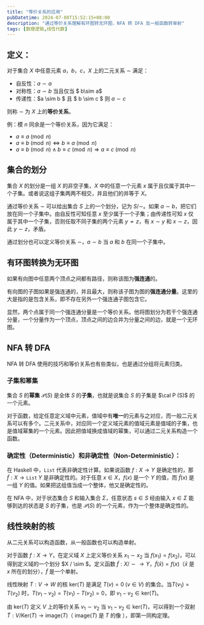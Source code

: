 ```yaml
---
title: "等价关系的应用"
pubDatetime: 2024-07-08T15:52:15+08:00
description: "通过等价关系理解有环图转无环图，NFA 转 DFA 及一般函数转单射"
tags: [数理逻辑,线性代数]
---
```

## 定义：

对于集合 $X$ 中任意元素 $a$，$b$，$c$，$X$ 上的二元关系 $\sim$  满足：
* 自反性：$a \sim a$
* 对称性：$a \sim b$ 当且仅当 $ b\sim a$
* 传递性：$a \sim b $ 且 $ b \sim c $ 则 $a \sim c$

则称 $\sim$ 为 $X$ 上的**等价关系**。

例：模 $n$ 同余是一个等价关系，因为它满足：
* $a \equiv a \pmod n$
* $a \equiv b \pmod n \Leftrightarrow b \equiv a \pmod n$
* $a \equiv b \pmod n \land b \equiv c \pmod n \Rightarrow a \equiv c \pmod n$

## 集合的划分

集合 $X$ 的划分是一组 $X$ 的非空子集，$X$ 中的任意一个元素 $x$ 属于且仅属于其中一个子集。或者说这组子集两两不相交，并且他们的并等于 $X$。

通过等价关系 $\sim$ 可以给出集合 $S$ 上的一个划分，记为 $S / \sim$。如果 $a \sim b$，把它们放在同一个子集中。由自反性可知任意 $x$ 至少属于一个子集；由传递性可知 $x$ 仅属于其中一个子集，否则任取不同子集的两个元素 $y \not \sim z$，有 $x \sim y$ 和 $x \sim z$，因此 $y \sim z$，矛盾。

通过划分也可以定义等价关系 $\sim$，$a \sim b$ 当 $a$ 和 $b$ 在同一个子集中。

## 有环图转换为无环图

如果有向图中任意两个顶点之间都有路径，则称该图为**强连通**的。

有向图的子图如果是强连通的，并且最大，则称该子图为图的**强连通分量**。这里的大是指的是包含关系，即不存在另外一个强连通子图包含它。

显然，两个点属于同一个强连通分量是一个等价关系。他将图划分为若干个强连通分量，一个分量作为一个顶点，顶点之间的边合并为分量之间的边，就是一个无环图。

## NFA 转 DFA

NFA 转 DFA 使用的技巧和等价关系也有些类似，也是通过分组将元素归类。

### 子集和幂集

集合 $S$ 的**幂集** $\mathcal P(S)$ 是全体 $S$ 的**子集**，也就是说集合 $S$ 的子集是 $\cal P (S)$ 的一个元素。

对于函数，给定任意定义域中元素，值域中有**唯一**的元素与之对应，而一般二元关系可以有多个。二元关系中，对应同一个定义域元素的值域元素是值域的子集，也是值域幂集的一个元素。因此把值域换成值域的幂集，可以通过二元关系构造一个函数。

### 确定性（Deterministic）和非确定性（Non-Deterministic）：

在 Haskell 中，$\mathtt{List}$ 代表非确定性计算。如果说函数 $f: X \to Y$ 是确定性的，那 $\tilde f: X \to \mathtt{List} \;Y$ 是非确定性的。对于任意 $x \in X$，$f(x)$ 是一个 $Y$ 的值，而 $\tilde f(x)$ 是一组 $Y$ 的值。如果把这组值当成一个整体，他又是确定性的。

在 NFA 中，对于状态集合 $S$ 和输入集合 $\Sigma$，任意状态 $s \in S$ 经由输入 $x \in \Sigma$ 能够到达的状态是 $S$ 的子集，也是 $\mathcal{P}(S)$ 的一个元素，作为一个整体是确定性的。

##  线性映射的核

从二元关系可以构造函数，从一般函数也可以构造单射。

对于函数 $f: X \to Y$，在定义域 $X$ 上定义等价关系 $x_1 \sim x_2$ 当 $f(x_1) = f(x_2)$，可以得到定义域的一个划分 $X / \sim $。定义函数 $\tilde f: X / \sim  \to Y$，$\tilde f(\bar x) = f(x)$（$\bar x$ 是 $x$ 所在的划分），$\tilde f$ 是一个单射。

线性映射 $T: V \to W$ 的核 $\text{ker}(T)$ 是满足 $T(v) = 0 \;(v \in V)$ 的集合。当$T(v_1) = T(v_2)$ 时，$T(v_1 - v_2) = T(v_1) - T(v_2) = 0$，即 $v_1 - v_2 \in \text{ker}(T)$。

由 $\text{ker}(T)$ 定义 $V$ 上的等价关系 $v_1 \sim v_2$ 当 $v_1 - v_2 \in \text{ker}(T)$，可以得到一个双射 $\tilde T: V / \text{Ker}(T) \to \text{image}(T)$（ $\text{image}(T)$ 是 $T$ 的像 ），即第一同构定理。

